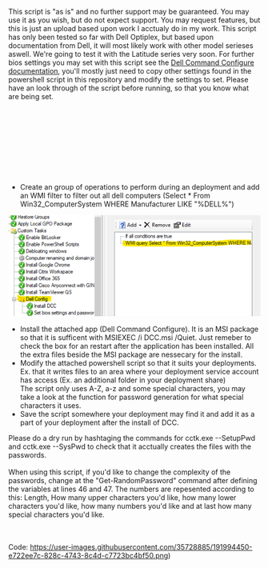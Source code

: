 <p>This script is "as is" and no further support may be guaranteed. You may use it as you wish, but do not expect support. You may request features, but this is just an upload based upon work I acctualy do in my work. This script has only been tested so far with Dell Optiplex, but based upon documentation from Dell, it will most likely work with other model serieses aswell. We're going to test it with the Latitude series very soon. For further bios settings you may set with this script see the <a href="https://dl.dell.com/content/manual25451988-dell-command-configure-version-4-7-user-s-guide.pdf?language=en-us&ps=true">Dell Command Configure documentation</a>, you'll mostly just need to copy other settings found in the powershell script in this repository and modify the settings to set. Please have an look through of the script before running, so that you know what are being set.</p><br><br><br><br><br><br><br><br><ul><li>Create an group of operations to perform during an deployment and add an WMI filter to filter out all dell computers (Select * From Win32_ComputerSystem WHERE Manufacturer LIKE "%DELL%")</li></ul>
<img src="https://raw.githubusercontent.com/nessnah/Dell-Bios-Computer-Deployment-Settings/main/ReadMe_Images/image.png"><ul><li>Install the attached app (Dell Command Configure). It is an MSI package so that it is sufficent with MSIEXEC /i DCC.msi /Quiet. Just remeber to check the box for an restart after the application has been installed. All the extra files beside the MSI package are nessecary for the install.</li><li>Modify the attached powershell script so that it suits your deployments. Ex. that it writes files to an area where your deployment service account has access (Ex. an additional folder in your deployment share)</li><li style="display:block">The script only uses A-Z, a-z and some special characters, you may take a look at the function for password generation for what special characters it uses.</li><li>Save the script somewhere your deployment may find it and add it as a part of your deployment after the install of DCC.</li></ul><div>Please do a dry run by hashtaging the commands for cctk.exe --SetupPwd and cctk.exe --SysPwd to check that it acctually creates the files with the passwords.</div><div><br aria-hidden="true"></div><div>When using this script, if you'd like to change the complexity of the passwords, change at the "Get-RandomPassword" command after defining the variables at lines 46 and 47. The numbers are repesented according to this: Length, How many upper characters you'd like, how many lower characters you'd like, how many numbers you'd like and at last how many special characters you'd like.</div><div><br aria-hidden="true"></div><div><br aria-hidden="true"></div></div>


Code:
https://user-images.githubusercontent.com/35728885/191994450-e722ee7c-828c-4743-8c4d-c7723bc4bf50.png)

